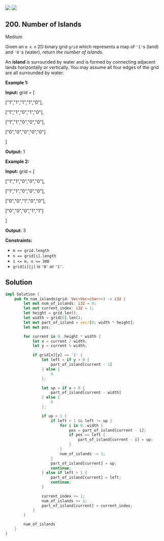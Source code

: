 [![](https://img.shields.io/github/stars/LeetCode-in-Rust/LeetCode-in-Rust?label=Stars&style=flat-square)](https://github.com/LeetCode-in-Rust/LeetCode-in-Rust)
[![](https://img.shields.io/github/forks/LeetCode-in-Rust/LeetCode-in-Rust?label=Fork%20me%20on%20GitHub%20&style=flat-square)](https://github.com/LeetCode-in-Rust/LeetCode-in-Rust/fork)

## 200\. Number of Islands

Medium

Given an `m x n` 2D binary grid `grid` which represents a map of `'1'`s (land) and `'0'`s (water), return _the number of islands_.

An **island** is surrounded by water and is formed by connecting adjacent lands horizontally or vertically. You may assume all four edges of the grid are all surrounded by water.

**Example 1:**

**Input:** grid = [ 

["1","1","1","1","0"], 

["1","1","0","1","0"], 

["1","1","0","0","0"], 

["0","0","0","0","0"] 

]

**Output:** 1

**Example 2:**

**Input:** grid = [ 

["1","1","0","0","0"], 

["1","1","0","0","0"], 

["0","0","1","0","0"], 

["0","0","0","1","1"] 

]

**Output:** 3

**Constraints:**

*   `m == grid.length`
*   `n == grid[i].length`
*   `1 <= m, n <= 300`
*   `grid[i][j]` is `'0'` or `'1'`.

## Solution

```rust
impl Solution {
    pub fn num_islands(grid: Vec<Vec<char>>) -> i32 {
        let mut num_of_islands: i32 = 0;
        let mut current_index: i32 = 1;
        let height = grid.len();
        let width = grid[0].len();
        let mut part_of_island = vec![0; width * height];
        let mut pos;

        for current in 0..height * width {
            let x = current / width;
            let y = current % width;

            if grid[x][y] == '1' {
                let left = if y > 0 {
                    part_of_island[current - 1]
                } else {
                    0
                };

                let up = if x > 0 {
                    part_of_island[current - width]
                } else {
                    0
                };

                if up > 1 {
                    if left > 1 && left != up {
                        for i in 0..width {
                            pos = part_of_island[current - i];
                            if pos == left {
                                part_of_island[current - i] = up;
                            }
                        }
                        num_of_islands -= 1;
                    }
                    part_of_island[current] = up;
                    continue;
                } else if left > 1 {
                    part_of_island[current] = left;
                    continue;
                }

                current_index += 1;
                num_of_islands += 1;
                part_of_island[current] = current_index;
            }
        }

        num_of_islands
    }
}
```